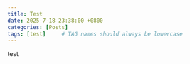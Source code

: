 ```yaml
---
title: Test
date: 2025-7-18 23:38:00 +0800
categories: [Posts]
tags: [test]     # TAG names should always be lowercase
---
```


test
